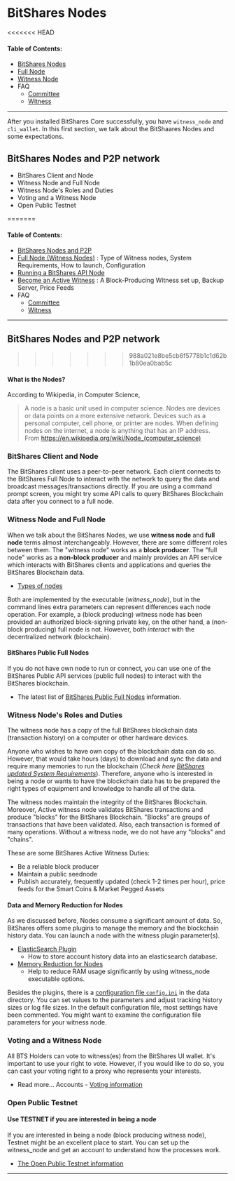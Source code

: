 # BitShares Nodes 

<<<<<<< HEAD

#### Table of Contents:
- [BitShares Nodes](../nodes_full_witness/README.md#bitshares-nodes-and-p2p-network)
- [Full Node](../nodes_full_witness/full_nodes.md#full-nodes-witness-nodes)
- [Witness Node](../nodes_full_witness/active_witness.md#become-an-active-witness)
- FAQ
  - [Committee](../tutorials/FAQ.md#committee)
  - [Witness](../tutorials/FAQ.md#witness)

***

After you installed BitShares Core successfully, you have `witness_node` and `cli_wallet`. In this first section, we talk about the BitShaares Nodes and some expectations.

## BitShares Nodes and P2P network
- BitShares Client and Node
- Witness Node and Full Node
- Witness Node's Roles and Duties
- Voting and a Witness Node
- Open Public Testnet

=======
#### Table of Contents:
- [BitShares Nodes and P2P](../nodes_full_witness/README.md#bitshares-nodes-and-p2p-network)
- [Full Node (Witness Nodes)](../nodes_full_witness/full_nodes.md#full-nodes-witness-nodes)
  : Type of Witness nodes, System Requirements, How to launch, Configuration 
- [Running a BitShares API Node](../nodes_full_witness/running-api-node.md#running-a-bitshares-api-node)   
- [Become an Active Witness](../nodes_full_witness/active_witness.md#become-an-active-witness)
 : A Block-Producing Witness set up, Backup Server, Price Feeds
- FAQ
  - [Committee](../tutorials/FAQ.md#committee)
  - [Witness](../tutorials/FAQ.md#witness)


***

## BitShares Nodes and P2P network
>>>>>>> 988a021e8be5cb6f5778b1c1d62b1b80ea0bab5c

#### What is the Nodes?
According to Wikipedia, in Computer Science, 
 > A node is a basic unit used in computer science. Nodes are devices or data points on a more extensive network. Devices such as a personal computer, cell phone, or printer are nodes. When defining nodes on the internet, a node is anything that has an IP address.  
From <https://en.wikipedia.org/wiki/Node_(computer_science)> 

### BitShares Client and Node

The BitShares client uses a peer-to-peer network. Each client connects to the BitShares Full Node to interact with the network to query the data and broadcast messages/transactions directly. If you are using a command prompt screen, you might try some API calls to query BitShares Blockchain data after you connect to a full node. 

### Witness Node and Full Node  

When we talk about the BitShares Nodes, we use **witness node** and **full node** terms almost interchangeably.  However, there are some different roles between them. The "witness node" works as a **block producer**. The "full node" works as a **non-block producer** and mainly provides an API service which interacts with BitShares clients and applications and queries the BitShares Blockchain data. 

- [Types of nodes](../nodes_full_witness/full_nodes.md#full-nodes-witness-nodes)

Both are implemented by the executable (*witness_node*), but in the command lines extra parameters can represent differences each node operation.  For example, a (block producing) witness node has been provided an authorized block-signing private key, on the other hand, a (non-block producing) full node is not.  However, both *interact* with the decentralized network (blockchain). 

#### BitShares Public Full Nodes
If you do not have own node to run or connect, you can use one of the BitShares Public API services (public full nodes) to interact with the BitShares blockchain. 

- The latest list of [BitShares Public Full Nodes](https://github.com/bitshares/bitshares-ui/blob/staging/app/api/apiConfig.js#L67) information.

### Witness Node's Roles and Duties

The witness node has a copy of the full BitShares blockchain data (transaction history) on a computer or other hardware devices.  

Anyone who wishes to have own copy of the blockchain data can do so. However, that would take hours (days) to download and sync the data and require many memories to run the blockchain (*Check here [BitShares updated System Requirements](../nodes_full_witness/full_nodes.md#system-requirements)*). Therefore, anyone who is interested in being a node or wants to have the blockchain data has to be prepared the right types of equipment and knowledge to handle all of the data. 

The witness nodes maintain the integrity of the BitShares Blockchain. Moreover, Active witness node validates BitShares transactions and produce "blocks" for the BitShares Blockchain.  "Blocks" are groups of transactions that have been validated. Also, each transaction is formed of many operations. Without a witness node, we do not have any "blocks" and "chains".

These are some BitShares Active Witness Duties:

- Be a reliable block producer
- Maintain a public seednode
- Publish accurately, frequently updated (check 1-2 times per hour), price feeds for the Smart Coins & Market Pegged Assets

#### Data and Memory Reduction for Nodes
As we discussed before, Nodes consume a significant amount of data. So, BitShares offers some plugins to manage the memory and the blockchain history data. You can launch a node with the witness plugin parameter(s).  

- [ElasticSearch Plugin](/forge/plugins/elastic_search_plugin.md#elasticsearch-plugin)
  - How to store account history data into an elasticsearch database.
- [Memory Reduction for Nodes](/forge/plugins/nodes_memory_reduction.md#memory-reduction-for-nodes)
  - Help to reduce RAM usage significantly by using witness_node executable options.

Besides the plugins, there is a [configuration file `config.ini`](../nodes_full_witness/full_nodes.md#configuration) in the data directory. You can set values to the parameters and adjust tracking history sizes or log file sizes.   In the default configuration file, most settings have been commented.  You might want to examine the configuration file parameters for your witness node. 


### Voting and a Witness Node
All BTS Holders can vote to witness(es) from the BitShares UI wallet. It's important to use your right to vote. However, if you would like to do so, you can cast your voting right to a proxy who represents your interests. 

- Read more... Accounts - [Voting information](../accounts/accounts/voting-bh.md#voting)

### Open Public Testnet

#### Use TESTNET if you are interested in being a node

If you are interested in being a node (block producing witness node), Testnet might be an excellent place to start. You can set up the witness_node and get an account to understand how the processes work. 

- [The Open Public Testnet information](../testnets/public_testnet_details.md#the-open-public-testnet-information)

***


